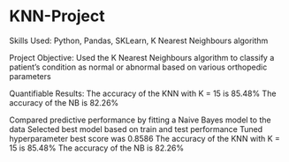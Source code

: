 # KNN-Project

Skills Used: Python, Pandas, SKLearn, K Nearest Neighbours algorithm

Project Objective: Used the K Nearest Neighbours algorithm to classify a patient’s condition as normal or abnormal based on various orthopedic parameters

Quantifiable Results: The accuracy of the KNN with K = 15 is 85.48% The accuracy of the NB is 82.26%

Compared predictive performance by fitting a Naive Bayes model to the data
Selected best model based on train and test performance
Tuned hyperparameter best score was 0.8586
The accuracy of the KNN with K = 15 is 85.48%
The accuracy of the NB is 82.26%
